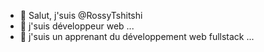 - 👋 Salut, j'suis @RossyTshitshi
- 👀 j'suis développeur web ...
- 🌱 j'suis un apprenant du développement web fullstack ...


<!---
RossyTshitshi/RossyTshitshi is a ✨ special ✨ repository because its `README.md` (this file) appears on your GitHub profile.
You can click the Preview link to take a look at your changes.
--->

